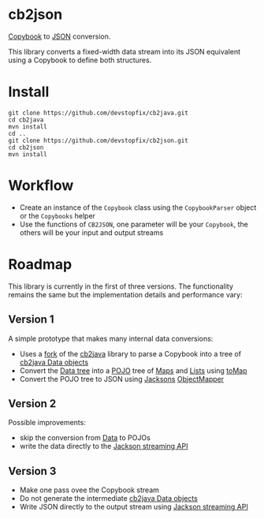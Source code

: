 cb2json
=======

[Copybook][1] to [JSON][2] conversion. 

This library converts a fixed-width data stream into its JSON
equivalent using a Copybook to define both structures.

Install
=======

    git clone https://github.com/devstopfix/cb2java.git
    cd cb2java
    mvn install
    cd ..
    git clone https://github.com/devstopfix/cb2json.git
    cd cb2json
    mvn install


Workflow
========

* Create an instance of the `Copybook` class using the `CopybookParser` object or the `Copybooks` helper
* Use the functions of `CB2JSON`, one parameter will be your `Copybook`, the others will be your input and output streams


Roadmap
=======

This library is currently in the first of three versions. The 
functionality remains the same but the implementation details and 
performance vary:

Version 1
---------

A simple prototype that makes many internal data conversions:

* Uses a [fork][3] of the [cb2java][4] library to parse a Copybook into a tree of [cb2java Data objects][5]
* Convert the [Data tree](5) into a [POJO][7] tree of [Maps][8] and [Lists][9] using [toMap][6]
* Convert the POJO tree to JSON using [Jacksons][10] [ObjectMapper][11]

Version 2
---------

Possible improvements:

* skip the conversion from [Data][5] to POJOs
* write the data directly to the [Jackson streaming API][12]

Version 3
---------

* Make one pass ovee the Copybook stream 
* Do not generate the intermediate [cb2java Data objects][5] 
* Write JSON directly to the output stream using [Jackson streaming API][12]


[1]: http://en.wikipedia.org/wiki/Copybook_(programming)
[2]: http://json.org
[3]: https://github.com/devstopfix/cb2java.git
[4]: http://sourceforge.net/projects/cb2java/
[5]: https://github.com/devstopfix/cb2java/tree/master/src/main/java/net/sf/cb2java/data
[6]: https://github.com/devstopfix/cb2java/blob/master/src/main/java/net/sf/cb2java/data/Record.java
[7]: http://en.wikipedia.org/wiki/Plain_Old_Java_Object
[8]: http://docs.oracle.com/javase/6/docs/api/java/util/Map.html
[9]: http://docs.oracle.com/javase/6/docs/api/java/util/List.html
[10]: https://github.com/FasterXML/jackson-databind
[11]: https://github.com/FasterXML/jackson-databind/blob/master/src/main/java/com/fasterxml/jackson/databind/ObjectMapper.java
[12]: http://wiki.fasterxml.com/JacksonStreamingApi

